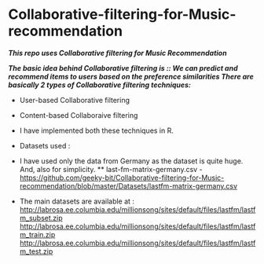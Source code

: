# Collaborative-filtering-for-Music-recommendation

***This repo uses Collaborative filtering for Music Recommendation***

***The basic idea behind Collaborative filtering is :: We can predict and recommend items to users based on the preference similarities
There are basically 2 types of Collaborative filtering techniques:***
* User-based Collaborative filtering
* Content-based Collaboraive filtering

* I have implemented both these techniques in R.
* Datasets used : 
* I have used only the data from Germany as the dataset is quite huge. And, also for simplicity.
** last-fm-matrix-germany.csv - https://github.com/geeky-bit/Collaborative-filtering-for-Music-recommendation/blob/master/Datasets/lastfm-matrix-germany.csv

* The main datasets are available at : 
http://labrosa.ee.columbia.edu/millionsong/sites/default/files/lastfm/lastfm_subset.zip
http://labrosa.ee.columbia.edu/millionsong/sites/default/files/lastfm/lastfm_train.zip
http://labrosa.ee.columbia.edu/millionsong/sites/default/files/lastfm/lastfm_test.zip
